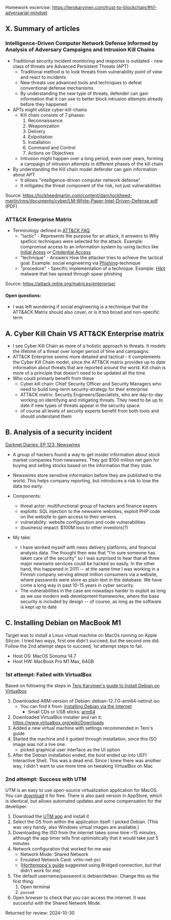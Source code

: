 Homework excercise: https://terokarvinen.com/trust-to-blockchain/#h1-adversarial-mindset

## X. Summary of articles
### Intelligence-Driven Computer Network Defense Informed by Analysis of Adversary Campaigns and Intrusion Kill Chains
* Traditional security incident monitoring and response is outdated - new class of threats are Advanced Persistent Threats (APT) 
    * Traditional method is to look threats from vulnerability point of view and react to incidents
    * New threats use advanced tools and techniques to defeat conventional defense mechanisms
    * By understanding the new type of threats, defender can gain information that it can use to better block intrusion attempts already before they happened
* APTs might utilize cyber-kill-chains 
    * Kill chain consists of 7 phases:
        1. Reconnaissance
        2. Weaponization
        3. Delivery
        4. Exlpoitation
        5. Installation
        6. Command and Control
        7. Actions on Objectives
    * Intrusion might happen over a long period, even over years, forming a campaign of intrusion attempts in different phases of the kill chain 
* By understanding the Kill chain model defender can gain information about APT
    * It allows "intelligence-driven computer network defense"
    * It mitigates the threat component of the risk, not just vulnerabilities

Source: https://lockheedmartin.com/content/dam/lockheed-martin/rms/documents/cyber/LM-White-Paper-Intel-Driven-Defense.pdf (PDF)

### ATT&CK Enterprise Matrix
* Terminology defined in [ATT&CK FAQ](https://attack.mitre.org/resources/faq/)
    * "tactic" - Represents the purpose for an attack, it answers to Why speficic techniques were selected for the attack. Example: compromise access to an information system by using tactics like [Initial Acess](https://attack.mitre.org/tactics/TA0001/) or [Credential Access](https://attack.mitre.org/tactics/TA0006/)
    * "technique" - Answers How the attacker tries to achieve the tactical goal. Example: social engineering via [Phishing](https://attack.mitre.org/techniques/T1566/)-technique
    * "procedure" - Specific implementation of a technique. Example: [Hikit](https://attack.mitre.org/software/S0009/) malware that has spread through spear phishing

Source: https://attack.mitre.org/matrices/enterprise/

#### Open questions:
* I was left wondering if social engineering is a techinique that the ATT&ACK Matrix should also cover, or is it too broad and non-specific term

## A. Cyber Kill Chain VS ATT&CK Enterprise matrix
* I see Cyber Kill Chain as more of a holistic approach to threats. It models the lifetime of a threat over longer period of time and campaigns.
* ATT&CK Enterprise seems more detailed and tactical - it complements the Cyber Kill Chain model, since the ATT&CK matrix provides up to date information about threats that are reported around the world. Kill chain is more of a principle that doesn't need to be updated all the time
* Who could primarly benefit from these
   * Cyber kill chain: Chief Security Officer and Security Managers who need to build long-term security-strategy for their enterprise
   * ATT&CK matrix: Security Engineers/Specialists, who are day-to-day working on identifying and mitigating threats. They need to be up to date if new types of threats appear in the security space.
   * of course all levels of security experts benefit from both tools and should understand them 

## B. Analysis of a security incident
[Darknet Diaries: EP 123: Newswires](https://darknetdiaries.com/transcript/123/)
* A group of hackers found a way to get insider information about stock market companies from newswires. They got $100 million net gain for buying and selling stocks based on the information that they stole.
* Newswires store sensitive information before they are published to the world. This helps company reporting, but introduces a risk to lose the data too early.
* Components:
    *  threat actor: multifunctional group of hackers and finance expers
    *  exploits: SQL injection to the newswire websites, exploit PHP code on the website to gain access to their servers
    *  vulnerability: website configuration and code vulnerabilities
    *  (business) impact: $100M loss to other investors(?)
 
*  My take:
   * I have worked myself with news delivery platforms, and financial analysis data. The thought then was that "I'm sure someone has taken care of the security" so I was surprised to hear that all three major newswire services could be hacked so easily. In the other hand, this happened in 2011 -- at the same time I was working in a Finnish company serving almost million consumers via a website, where passwords were store as plain text in the database. We have come a long way in past 10-15 years in cyber security.
   * The vulnerabilities in the case are nowadays harder to exploit as long as we use modern web development frameworks, where the base security is included by design -- of course, as long as the software is kept up to date 

## C. Installing Debian on MacBook M1

Target was to install a Linux virtual machine on MacOs running on Apple Silicon. I tried two ways, first one didn't succeed, but the second one did. Follow the 2nd attempt steps to succeed, 1st attempt steps to fail.
* Host OS: MacOS Sonoma 14.7
* Host HW: MacBook Pro M1 Max, 64GB

### 1st attempt: Failed with VirtualBox
Based on following the steps in [Tero Karvinen's guide to Install Debian on Virtualbox](https://terokarvinen.com/2021/install-debian-on-virtualbox/)

1. Downloaded ARM-version of Debian: debian-12.7.0-arm64-netinst.iso
    - You can find it from: [Installing Debian via the Internet](https://www.debian.org/distrib/netinst)
      - Small CDs or USB sticks: [arm64](https://cdimage.debian.org/debian-cd/current/arm64/iso-cd/debian-12.7.0-arm64-netinst.iso)
2. Downloaded VirtualBox installer and ran it: https://www.virtualbox.org/wiki/Downloads
3. Added a new virtual machine with settings recommended in Tero's guide
4. Started the machine and it guided through installation, since this ISO image was not a live one.
     - picked graphical user interface as the UI option
6. After the Debian installation ended, the boot ended up into UEFI Interactive Shell. This was a dead end. Since I knew there was another way, I didn't want to use more time on tweaking VirtualBox on Mac

### 2nd attempt: Success with UTM

UTM is an easy to use open-source virtualization application for MacOS. You can [download](https://mac.getutm.app/) it for free. There is also paid version in AppStore, which is identical, but allows automated updates and some compensation for the developer.

1. Download the [UTM app](https://mac.getutm.app/) and install it
2. Select the OS from within the application itself: I picked Debian. (This was very handy, also Windows virtual images are available.)
3. Downloading the ISO from the internet takes some time ~15 minutes, although the app timer tells first optimistically that it would take just 5 minutes
4. Network configuration that worked for me was
    - Network Mode: Shared Network
    - Emulated Network Card: virtio-net-pci
    - ([Horttemppa's guide](https://github.com/HortTemppa/horttemppa.github.io/blob/main/h1.md) suggested using Bridged connection, but that didn't work for me)
5. The default username/password is debian/debian. Change this as the first thing:
     1. Open terminal
     2. `passwd`
6. Open browser to check that you can access the internet. It was succesful with the Shared Network Mode.

Returned for review: 2024-10-30
